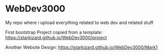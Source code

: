 # WebDev3000
My repo where i upload everything related to web dev and related stuff

First bootstrap Project copied from a template:
https://starkizard.github.io/WebDev3000/project

Another Website Design:
https://starkizard.github.io/WebDev3000/Mark1
